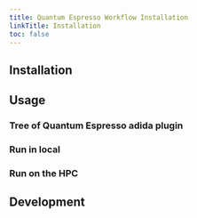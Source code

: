 ```yaml
---
title: Quantum Espresso Workflow Installation
linkTitle: Installation
toc: false
---
```


## Installation


## Usage


### Tree of Quantum Espresso adida plugin


### Run in local

### Run on the HPC


## Development





